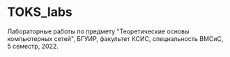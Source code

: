 # TOKS_labs
Лабораторные работы по предмету "Теоретические основы компьютерных сетей", БГУИР, факультет КСИС, специальность ВМСиС, 5 семестр, 2022.
